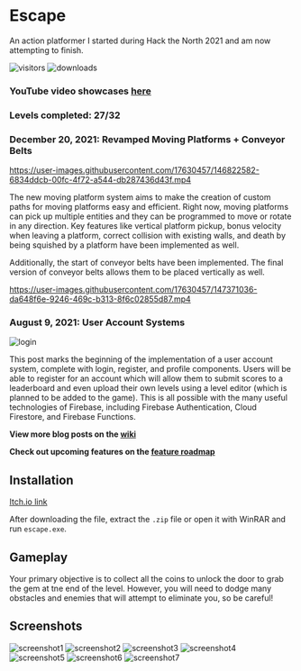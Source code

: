 # Escape
An action platformer I started during Hack the North 2021 and am now attempting to finish.

![visitors](https://visitor-badge.glitch.me/badge?page_id=billgan1024.escape)
![downloads](https://img.shields.io/github/downloads/billgan1024/escape/total)

### YouTube video showcases [here](https://youtube.com/playlist?list=PLPNkAYOUT2atOESzGCqV2DMUHghGJIOUC)

### Levels completed: 27/32 

### December 20, 2021: Revamped Moving Platforms + Conveyor Belts

https://user-images.githubusercontent.com/17630457/146822582-6834ddcb-00fc-4f72-a544-db287436d43f.mp4

The new moving platform system aims to make the creation of custom paths for moving platforms easy and efficient.
Right now, moving platforms can pick up multiple entities and they can be programmed to move or rotate in any direction. Key features like vertical platform pickup, bonus velocity when 
leaving a platform, correct collision with existing walls, and death by being squished by a platform have been implemented as well.

Additionally, the start of conveyor belts have been implemented. The final version of conveyor belts allows them to be placed vertically as well. 

https://user-images.githubusercontent.com/17630457/147371036-da648f6e-9246-469c-b313-8f6c02855d87.mp4

### August 9, 2021: User Account Systems
![login](https://github.com/pblpbl1024/escape/blob/main/screenshots/Escape%202021-08-09%202_05_19%20PM.png)

This post marks the beginning of the implementation of a user account system, complete with login, register, and profile components. Users will be able to register for an account which will allow them to submit scores to a leaderboard and even upload their own levels using a level editor (which is planned to be added to the game). This is all possible with the many useful technologies of Firebase, including Firebase Authentication, Cloud Firestore, and Firebase Functions.

**View more blog posts on the [wiki](https://github.com/pblpbl1024/escape/wiki)**

**Check out upcoming features on the [feature roadmap](https://github.com/pblpbl1024/escape/projects/1)**

## Installation
[Itch.io link](https://pblpbl.itch.io/escape)

After downloading the file, extract the `.zip` file or open it with WinRAR and run `escape.exe`.

## Gameplay
Your primary objective is to collect all the coins to unlock the door to grab the gem at tne end of the level. However, you will need to dodge many obstacles and enemies that will attempt to eliminate you, so be careful!

## Screenshots
![screenshot1](https://github.com/pblpbl1024/escape/blob/main/screenshots/Films%20%26%20TV%202021-05-21%2010_42_35%20AM.png)
![screenshot2](https://github.com/pblpbl1024/escape/blob/main/screenshots/Films%20%26%20TV%202021-05-21%2010_43_09%20AM.png)
![screenshot3](https://github.com/pblpbl1024/escape/blob/main/screenshots/Films%20%26%20TV%202021-05-21%2010_44_35%20AM.png)
![screenshot4](https://github.com/pblpbl1024/escape/blob/main/screenshots/Screenshot%202021-04-30%20145842.png)
![screenshot5](https://github.com/pblpbl1024/escape/blob/main/screenshots/Screenshot%202021-04-30%20150006.png)
![screenshot6](https://github.com/pblpbl1024/escape/blob/main/screenshots/Screenshot%202021-04-30%20150016.png)
![screenshot7](https://github.com/pblpbl1024/escape/blob/main/screenshots/Screenshot%202021-04-30%20161830.png)
